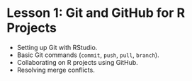 # Lesson 1: Git and GitHub for R Projects

* Setting up Git with RStudio.
* Basic Git commands (`commit`, `push`, `pull`, `branch`).
* Collaborating on R projects using GitHub.
* Resolving merge conflicts.
